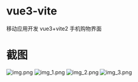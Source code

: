 # vue3-vite
移动应用开发 vue3+vite2 手机购物界面


# 截图
![img.png](img.png)
![img_1.png](img_1.png)
![img_2.png](img_2.png)
![img_3.png](img_3.png)
